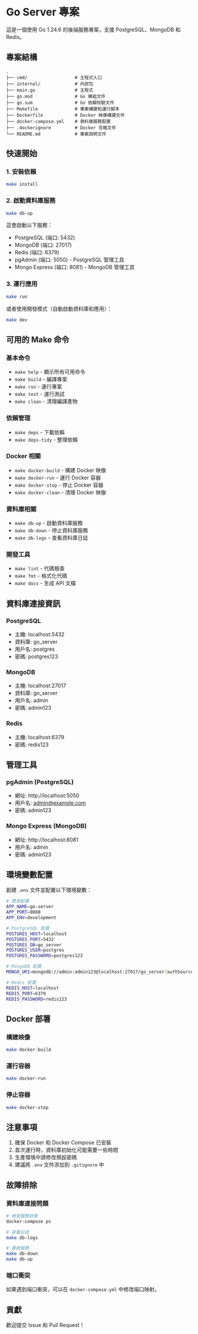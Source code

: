 # Go Server 專案

這是一個使用 Go 1.24.6 的後端服務專案，支援 PostgreSQL、MongoDB 和 Redis。

## 專案結構

```
.
├── cmd/                  # 主程式入口
├── internal/             # 內部包
├── main.go               # 主程式
├── go.mod                # Go 模組文件
├── go.sum                # Go 依賴校驗文件
├── Makefile              # 專案構建和運行腳本
├── Dockerfile            # Docker 映像構建文件
├── docker-compose.yml    # 資料庫服務配置
├── .dockerignore         # Docker 忽略文件
└── README.md             # 專案說明文件
```

## 快速開始

### 1. 安裝依賴

```bash
make install
```

### 2. 啟動資料庫服務

```bash
make db-up
```

這會啟動以下服務：
- PostgreSQL (端口: 5432)
- MongoDB (端口: 27017)
- Redis (端口: 6379)
- pgAdmin (端口: 5050) - PostgreSQL 管理工具
- Mongo Express (端口: 8081) - MongoDB 管理工具

### 3. 運行應用

```bash
make run
```

或者使用開發模式（自動啟動資料庫和應用）：

```bash
make dev
```

## 可用的 Make 命令

### 基本命令
- `make help` - 顯示所有可用命令
- `make build` - 編譯專案
- `make run` - 運行專案
- `make test` - 運行測試
- `make clean` - 清理編譯產物

### 依賴管理
- `make deps` - 下載依賴
- `make deps-tidy` - 整理依賴

### Docker 相關
- `make docker-build` - 構建 Docker 映像
- `make docker-run` - 運行 Docker 容器
- `make docker-stop` - 停止 Docker 容器
- `make docker-clean` - 清理 Docker 映像

### 資料庫相關
- `make db-up` - 啟動資料庫服務
- `make db-down` - 停止資料庫服務
- `make db-logs` - 查看資料庫日誌

### 開發工具
- `make lint` - 代碼檢查
- `make fmt` - 格式化代碼
- `make docs` - 生成 API 文檔

## 資料庫連接資訊

### PostgreSQL
- 主機: localhost:5432
- 資料庫: go_server
- 用戶名: postgres
- 密碼: postgres123

### MongoDB
- 主機: localhost:27017
- 資料庫: go_server
- 用戶名: admin
- 密碼: admin123

### Redis
- 主機: localhost:6379
- 密碼: redis123

## 管理工具

### pgAdmin (PostgreSQL)
- 網址: http://localhost:5050
- 用戶名: admin@example.com
- 密碼: admin123

### Mongo Express (MongoDB)
- 網址: http://localhost:8081
- 用戶名: admin
- 密碼: admin123

## 環境變數配置

創建 `.env` 文件並配置以下環境變數：

```bash
# 應用配置
APP_NAME=go-server
APP_PORT=8080
APP_ENV=development

# PostgreSQL 配置
POSTGRES_HOST=localhost
POSTGRES_PORT=5432
POSTGRES_DB=go_server
POSTGRES_USER=postgres
POSTGRES_PASSWORD=postgres123

# MongoDB 配置
MONGO_URI=mongodb://admin:admin123@localhost:27017/go_server?authSource=admin

# Redis 配置
REDIS_HOST=localhost
REDIS_PORT=6379
REDIS_PASSWORD=redis123
```

## Docker 部署

### 構建映像
```bash
make docker-build
```

### 運行容器
```bash
make docker-run
```

### 停止容器
```bash
make docker-stop
```

## 注意事項

1. 確保 Docker 和 Docker Compose 已安裝
2. 首次運行時，資料庫初始化可能需要一些時間
3. 生產環境中請修改預設密碼
4. 建議將 `.env` 文件添加到 `.gitignore` 中

## 故障排除

### 資料庫連接問題
```bash
# 檢查服務狀態
docker-compose ps

# 查看日誌
make db-logs

# 重啟服務
make db-down
make db-up
```

### 端口衝突
如果遇到端口衝突，可以在 `docker-compose.yml` 中修改端口映射。

## 貢獻

歡迎提交 Issue 和 Pull Request！
